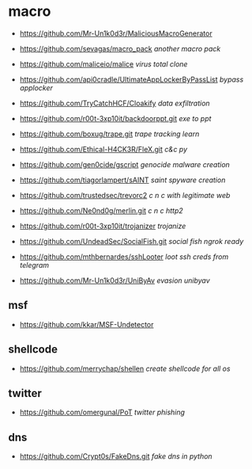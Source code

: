 # macro
* https://github.com/Mr-Un1k0d3r/MaliciousMacroGenerator
* https://github.com/sevagas/macro_pack _another macro pack_

* https://github.com/maliceio/malice _virus total clone_
* https://github.com/api0cradle/UltimateAppLockerByPassList _bypass applocker_
* https://github.com/TryCatchHCF/Cloakify _data exfiltration_
* https://github.com/r00t-3xp10it/backdoorppt.git _exe to ppt_
* https://github.com/boxug/trape.git _trape tracking learn_
* https://github.com/Ethical-H4CK3R/FleX.git _c&c py_
* https://github.com/gen0cide/gscript _genocide malware creation_
* https://github.com/tiagorlampert/sAINT _saint spyware creation_
* https://github.com/trustedsec/trevorc2 _c n c with legitimate web_
* https://github.com/Ne0nd0g/merlin.git _c n c http2_
* https://github.com/r00t-3xp10it/trojanizer _trojanize_
* https://github.com/UndeadSec/SocialFish.git _social fish ngrok ready_
* https://github.com/mthbernardes/sshLooter _loot ssh creds from telegram_
* https://github.com/Mr-Un1k0d3r/UniByAv _evasion unibyav_

## msf 
* https://github.com/kkar/MSF-Undetector

## shellcode
* https://github.com/merrychap/shellen _create shellcode for all os_

## twitter
* https://github.com/omergunal/PoT _twitter phishing_

## dns
* https://github.com/Crypt0s/FakeDns.git _fake dns in python_
